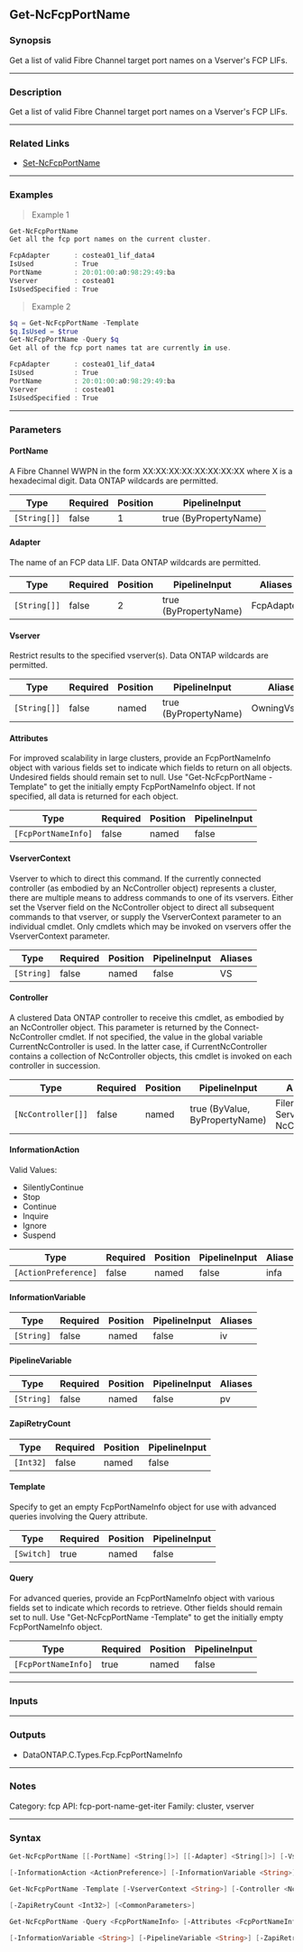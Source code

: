 Get-NcFcpPortName
-----------------

### Synopsis
Get a list of valid Fibre Channel target port names on a Vserver's FCP LIFs.

---

### Description

Get a list of valid Fibre Channel target port names on a Vserver's FCP LIFs.

---

### Related Links
* [Set-NcFcpPortName](Set-NcFcpPortName)

---

### Examples
> Example 1

```PowerShell
Get-NcFcpPortName
Get all the fcp port names on the current cluster.

FcpAdapter      : costea01_lif_data4
IsUsed          : True
PortName        : 20:01:00:a0:98:29:49:ba
Vserver         : costea01
IsUsedSpecified : True

```
> Example 2

```PowerShell
$q = Get-NcFcpPortName -Template
$q.IsUsed = $true
Get-NcFcpPortName -Query $q
Get all of the fcp port names tat are currently in use.

FcpAdapter      : costea01_lif_data4
IsUsed          : True
PortName        : 20:01:00:a0:98:29:49:ba
Vserver         : costea01
IsUsedSpecified : True

```

---

### Parameters
#### **PortName**
A Fibre Channel WWPN in the form XX:XX:XX:XX:XX:XX:XX:XX where X is a hexadecimal digit.  Data ONTAP wildcards are permitted.

|Type        |Required|Position|PipelineInput        |
|------------|--------|--------|---------------------|
|`[String[]]`|false   |1       |true (ByPropertyName)|

#### **Adapter**
The name of an FCP data LIF.  Data ONTAP wildcards are permitted.

|Type        |Required|Position|PipelineInput        |Aliases   |
|------------|--------|--------|---------------------|----------|
|`[String[]]`|false   |2       |true (ByPropertyName)|FcpAdapter|

#### **Vserver**
Restrict results to the specified vserver(s).  Data ONTAP wildcards are permitted.

|Type        |Required|Position|PipelineInput        |Aliases      |
|------------|--------|--------|---------------------|-------------|
|`[String[]]`|false   |named   |true (ByPropertyName)|OwningVserver|

#### **Attributes**
For improved scalability in large clusters, provide an FcpPortNameInfo object with various fields set to indicate which fields to return on all objects.  Undesired fields should remain set to null.  Use "Get-NcFcpPortName -Template" to get the initially empty FcpPortNameInfo object.  If not specified, all data is returned for each object.

|Type               |Required|Position|PipelineInput|
|-------------------|--------|--------|-------------|
|`[FcpPortNameInfo]`|false   |named   |false        |

#### **VserverContext**
Vserver to which to direct this command.  If the currently connected controller (as embodied by an NcController object) represents a cluster, there are multiple means to address commands to one of its vservers.  Either set the Vserver field on the NcController object to direct all subsequent commands to that vserver, or supply the VserverContext parameter to an individual cmdlet.  Only cmdlets which may be invoked on vservers offer the VserverContext parameter.

|Type      |Required|Position|PipelineInput|Aliases|
|----------|--------|--------|-------------|-------|
|`[String]`|false   |named   |false        |VS     |

#### **Controller**
A clustered Data ONTAP controller to receive this cmdlet, as embodied by an NcController object.  This parameter is returned by the Connect-NcController cmdlet.  If not specified, the value in the global variable CurrentNcController is used.  In the latter case, if CurrentNcController contains a collection of NcController objects, this cmdlet is invoked on each controller in succession.

|Type              |Required|Position|PipelineInput                 |Aliases                          |
|------------------|--------|--------|------------------------------|---------------------------------|
|`[NcController[]]`|false   |named   |true (ByValue, ByPropertyName)|Filer<br/>Server<br/>NcController|

#### **InformationAction**

Valid Values:

* SilentlyContinue
* Stop
* Continue
* Inquire
* Ignore
* Suspend

|Type                |Required|Position|PipelineInput|Aliases|
|--------------------|--------|--------|-------------|-------|
|`[ActionPreference]`|false   |named   |false        |infa   |

#### **InformationVariable**

|Type      |Required|Position|PipelineInput|Aliases|
|----------|--------|--------|-------------|-------|
|`[String]`|false   |named   |false        |iv     |

#### **PipelineVariable**

|Type      |Required|Position|PipelineInput|Aliases|
|----------|--------|--------|-------------|-------|
|`[String]`|false   |named   |false        |pv     |

#### **ZapiRetryCount**

|Type     |Required|Position|PipelineInput|
|---------|--------|--------|-------------|
|`[Int32]`|false   |named   |false        |

#### **Template**
Specify to get an empty FcpPortNameInfo object for use with advanced queries involving the Query attribute.

|Type      |Required|Position|PipelineInput|
|----------|--------|--------|-------------|
|`[Switch]`|true    |named   |false        |

#### **Query**
For advanced queries, provide an FcpPortNameInfo object with various fields set to indicate which records to retrieve.  Other fields should remain set to null.  Use "Get-NcFcpPortName -Template" to get the initially empty FcpPortNameInfo object.

|Type               |Required|Position|PipelineInput|
|-------------------|--------|--------|-------------|
|`[FcpPortNameInfo]`|true    |named   |false        |

---

### Inputs

---

### Outputs
* DataONTAP.C.Types.Fcp.FcpPortNameInfo

---

### Notes
Category: fcp
API: fcp-port-name-get-iter
Family: cluster, vserver

---

### Syntax
```PowerShell
Get-NcFcpPortName [[-PortName] <String[]>] [[-Adapter] <String[]>] [-Vserver <String[]>] [-Attributes <FcpPortNameInfo>] [-VserverContext <String>] [-Controller <NcController[]>] 
```
```PowerShell
[-InformationAction <ActionPreference>] [-InformationVariable <String>] [-PipelineVariable <String>] [-ZapiRetryCount <Int32>] [<CommonParameters>]
```
```PowerShell
Get-NcFcpPortName -Template [-VserverContext <String>] [-Controller <NcController[]>] [-InformationAction <ActionPreference>] [-InformationVariable <String>] [-PipelineVariable <String>] 
```
```PowerShell
[-ZapiRetryCount <Int32>] [<CommonParameters>]
```
```PowerShell
Get-NcFcpPortName -Query <FcpPortNameInfo> [-Attributes <FcpPortNameInfo>] [-VserverContext <String>] [-Controller <NcController[]>] [-InformationAction <ActionPreference>] 
```
```PowerShell
[-InformationVariable <String>] [-PipelineVariable <String>] [-ZapiRetryCount <Int32>] [<CommonParameters>]
```
